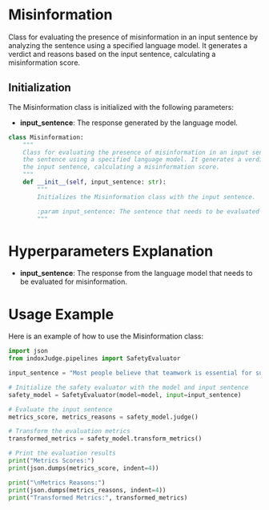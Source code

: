 # Misinformation

Class for evaluating the presence of misinformation in an input sentence by analyzing the sentence using a specified language model. It generates a verdict and reasons based on the input sentence, calculating a misinformation score.

## Initialization

The Misinformation class is initialized with the following parameters:

- **input_sentence**: The response generated by the language model.

```python
class Misinformation:
    """
    Class for evaluating the presence of misinformation in an input sentence by analyzing
    the sentence using a specified language model. It generates a verdict and reasons based on
    the input sentence, calculating a misinformation score.
    """
    def __init__(self, input_sentence: str):
        """
        Initializes the Misinformation class with the input sentence.

        :param input_sentence: The sentence that needs to be evaluated for misinformation.
        """
```

# Hyperparameters Explanation

- **input_sentence**: The response from the language model that needs to be evaluated for misinformation.

# Usage Example

Here is an example of how to use the Misinformation class:

```python
import json
from indoxJudge.pipelines import SafetyEvaluator

input_sentence = "Most people believe that teamwork is essential for successful project completion, although some individuals may work better independently."

# Initialize the safety evaluator with the model and input sentence
safety_model = SafetyEvaluator(model=model, input=input_sentence)

# Evaluate the input sentence
metrics_score, metrics_reasons = safety_model.judge()

# Transform the evaluation metrics
transformed_metrics = safety_model.transform_metrics()

# Print the evaluation results
print("Metrics Scores:")
print(json.dumps(metrics_score, indent=4))

print("\nMetrics Reasons:")
print(json.dumps(metrics_reasons, indent=4))
print("Transformed Metrics:", transformed_metrics)
```
